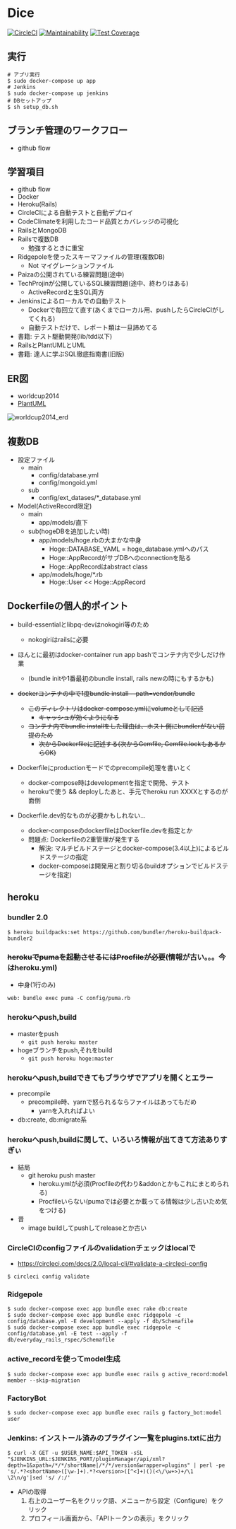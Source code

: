 # Dice

[![CircleCI](https://circleci.com/gh/sunakan/dice.svg?style=svg)](https://circleci.com/gh/sunakan/dice)
[![Maintainability](https://api.codeclimate.com/v1/badges/9459ae16e000e5444cfb/maintainability)](https://codeclimate.com/github/sunakan/dice/maintainability)
[![Test Coverage](https://api.codeclimate.com/v1/badges/9459ae16e000e5444cfb/test_coverage)](https://codeclimate.com/github/sunakan/dice/test_coverage)

## 実行

```
# アプリ実行
$ sudo docker-compose up app
# Jenkins
$ sudo docker-compose up jenkins
# DBセットアップ
$ sh setup_db.sh
```
## ブランチ管理のワークフロー

- github flow

## 学習項目

- github flow
- Docker
- Heroku(Rails)
- CircleCIによる自動テストと自動デプロイ
- CodeClimateを利用したコード品質とカバレッジの可視化
- RailsとMongoDB
- Railsで複数DB
  - 勉強するときに重宝
- Ridgepoleを使ったスキーマファイルの管理(複数DB)
  - Not マイグレーションファイル
- Paizaの公開されている練習問題(途中)
- TechProjinが公開しているSQL練習問題(途中、終わりはある)
  - ActiveRecordと生SQL両方
- Jenkinsによるローカルでの自動テスト
  - Dockerで毎回立て直す(あくまでローカル用、pushしたらCircleCIがしてくれる)
  - 自動テストだけで、レポート類は一旦諦めてる
- 書籍: テスト駆動開発(lib/tdd以下)
- RailsとPlantUMLとUML
- 書籍: 達人に学ぶSQL徹底指南書(旧版)

## ER図

- worldcup2014
- [PlantUML](http://www.plantuml.com/plantuml/uml/NP1DRiGW38Ntd88Bv0uZTT5jRu2On4ci11CvHXKQvkwre2bAD_3U4tp-UPpYMLBOpOeJM0Y7P1iWF85F0oIezYCc4ixsPQp5IG_o0VHYJnlIechXc0vNu_Vrwslt6RX_6Xl5LPC8vyZ1KGhgZdYYOAIE7lVqr6i5N5PHyTr4XtjaBTtf6uvRdETPPSZkLWi8Rb6dV4Q_TyJHcAwPsdtJYpvpWdKuSotZFGob_0xvFsmWSpLPoZ2yQZ7JtbjRub_q09fq_py0)

![worldcup2014_erd](http://www.plantuml.com/plantuml/svg/NP1DRiGW38Ntd88Bv0uZTT5jRu2On4ci11CvHXKQvkwre2bAD_3U4tp-UPpYMLBOpOeJM0Y7P1iWF85F0oIezYCc4ixsPQp5IG_o0VHYJnlIechXc0vNu_Vrwslt6RX_6Xl5LPC8vyZ1KGhgZdYYOAIE7lVqr6i5N5PHyTr4XtjaBTtf6uvRdETPPSZkLWi8Rb6dV4Q_TyJHcAwPsdtJYpvpWdKuSotZFGob_0xvFsmWSpLPoZ2yQZ7JtbjRub_q09fq_py0)

## 複数DB

- 設定ファイル
  - main
    - config/database.yml
    - config/mongoid.yml
  - sub
    - config/ext\_datases/\*\_database.yml
- Model(ActiveRecord限定)
  - main
    - app/models/直下
  - sub(hogeDBを追加したい時)
    - app/models/hoge.rbの大まかな中身
      - Hoge::DATABASE_YAML = hoge\_database.ymlへのパス
      - Hoge::AppRecordがサブDBへのconnectionを貼る
      - Hoge::AppRecordはabstract class
    - app/models/hoge/\*.rb
      - Hoge::User << Hoge::AppRecord

## Dockerfileの個人的ポイント

- build-essentialとlibpq-devはnokogiri等のため
  - nokogiriはrailsに必要

- ほんとに最初はdocker-container run app bashでコンテナ内で少しだけ作業
  - (bundle initや1番最初のbundle install, rails newの時にもするかも)

- ~~dockerコンテナの中で1度bundle install --path=vendor/bundle~~
  - ~~このディレクトリはdocker-compose.ymlにvolumeとして記述~~
    - ~~キャッシュが効くようになる~~
  - ~~コンテナ内でbundle installをした理由は、ホスト側にbundlerがない前提のため~~
    - ~~次からDockerfileに記述する(次からGemfile, Gemfile.lockもあるからOK)~~

- Dockerfileにproductionモードでのprecompile処理を書いとく
  - docker-compose時はdevelopmentを指定で開発、テスト
  - herokuで使う && deployしたあと、手元でheroku run XXXXとするのが面倒

- Dockerfile.dev的なものが必要かもしれない...
  - docker-composeのdockerfileはDockerfile.devを指定とか
  - 問題点: Dockerfileの2重管理が発生する
    - 解決: マルチビルドステージとdocker-compose(3.4以上)によるビルドステージの指定
    - docker-composeは開発用と割り切る(buildオプションでビルドステージを指定)

## heroku

### bundler 2.0

```
$ heroku buildpacks:set https://github.com/bundler/heroku-buildpack-bundler2
```

### ~~herokuでpumaを起動させるにはProcfileが必要~~(情報が古い。。。今はheroku.yml)

- 中身(1行のみ)

```
web: bundle exec puma -C config/puma.rb
```

### herokuへpush,build

- masterをpush
  - `git push heroku master`
- hogeブランチをpush,それをbuild
  - `git push heroku hoge:master`

### herokuへpush,buildできてもブラウザでアプリを開くとエラー

- precompile
  - precompile時、yarnで怒られるならファイルはあってもだめ
    - yarnを入れればよい
- db:create, db:migrate系

### herokuへpush,buildに関して、いろいろ情報が出てきて方法ありすぎぃ

- 結局
  - git heroku push master
    - heroku.ymlが必須(Procfileの代わり&addonとかもこれにまとめられる)
    - Procfileいらない(pumaでは必要とか載ってる情報は少し古いため気をつける)
- 昔
  - image buildしてpushしてreleaseとか古い

### CircleCIのconfigファイルのvalidationチェックはlocalで

- https://circleci.com/docs/2.0/local-cli/#validate-a-circleci-config

```
$ circleci config validate
```

### Ridgepole

~~~
$ sudo docker-compose exec app bundle exec rake db:create
$ sudo docker-compose exec app bundle exec ridgepole -c config/database.yml -E development --apply -f db/Schemafile
$ sudo docker-compose exec app bundle exec ridgepole -c config/database.yml -E test --apply -f db/everyday_rails_rspec/Schemafile
~~~

### active\_recordを使ってmodel生成

~~~
$ sudo docker-compose exec app bundle exec rails g active_record:model member --skip-migration
~~~

### FactoryBot

~~~
$ sudo docker-compose exec app bundle exec rails g factory_bot:model user
~~~

### Jenkins: インストール済みのプラグイン一覧をplugins.txtに出力

~~~
$ curl -X GET -u $USER_NAME:$API_TOKEN -sSL "$JENKINS_URL:$JENKINS_PORT/pluginManager/api/xml?depth=1&xpath=/*/*/shortName|/*/*/version&wrapper=plugins" | perl -pe 's/.*?<shortName>([\w-]+).*?<version>([^<]+)()(<\/\w+>)+/\1 \2\n/g'|sed 's/ /:/'
~~~

- APIの取得
  1. 右上のユーザー名をクリック語、メニューから設定（Configure）をクリック
  1. プロフィール画面から、「APIトークンの表示」をクリック
